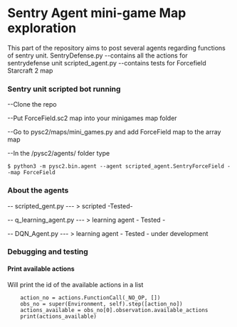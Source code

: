 # Sentry Agent mini-game Map exploration

This part of the repository aims to post several agents regarding functions of sentry unit. 
SentryDefense.py --contains all the actions for sentrydefense unit
scripted_agent.py --contains tests for Forcefield Starcraft 2 map 

### Sentry unit scripted bot running

--Clone the repo 

--Put ForceField.sc2 map into your minigames map folder 

--Go to pysc2/maps/mini_games.py and add ForceField map to the array map

--In the /pysc2/agents/ folder type 

```
$ python3 -m pysc2.bin.agent --agent scripted_agent.SentryForceField --map ForceField
```
### About the agents 

-- scripted_gent.py --- > scripted -Tested-

-- q_learning_agent.py --- >  learning agent - Tested - 

-- DQN_Agent.py --- > learning agent - Tested - under development 


### Debugging and testing 


#### Print available actions 

Will print the id of the available actions in a list 

        action_no = actions.FunctionCall(_NO_OP, [])
        obs_no = super(Environment, self).step([action_no])
        actions_available = obs_no[0].observation.available_actions
        print(actions_available) 
